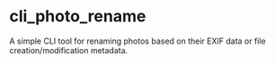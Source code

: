 # cli_photo_rename
A simple CLI tool for renaming photos based on their EXIF data or file creation/modification metadata. 
